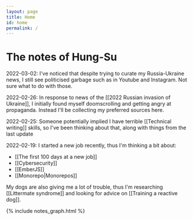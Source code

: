 ```yaml
---
layout: page
title: Home
id: home
permalink: /
---
```


# The notes of Hung-Su

2022-03-02: I've noticed that despite trying to curate my Russia-Ukraine news, I still see politicised garbage such as in Youtube and Instagram. Not sure what to do with those.

2022-02-26: In response to news of the [[2022 Russian invasion of Ukraine]], I initially found myself doomscrolling and getting angry at propaganda. Instead I'll be collecting my preferred sources here.

2022-02-25: Someone potentially implied I have terrible [[Technical writing]] skills, so I've been thinking about that, along with things from the last update

2022-02-19: I started a new job recently, thus I'm thinking a bit about:
- [[The first 100 days at a new job]]
- [[Cybersecurity]]
- [[EmberJS]]
- [[Monorepo|Monorepos]]

My dogs are also giving me a lot of trouble, thus I'm researching [[Littermate syndrome]] and looking for advice on [[Training a reactive dog]].

{% include notes_graph.html %}
